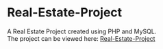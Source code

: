# Real-Estate-Project

A Real Estate Project created using PHP and MySQL. <br>
The project can be viewed here: [Real-Estate-Project](http://razvoj.diginout.com/laki/restate/)